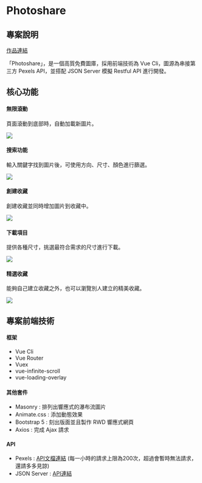 # Photoshare

## 專案說明

[作品連結](https://doublesung.github.io/photoshare/)

「Photoshare」，是一個高質免費圖庫，採用前端技術為 Vue Cli，圖源為串接第三方 Pexels API，並搭配 JSON Server 模擬 Restful API 進行開發。

## 核心功能

#### 無限滾動

頁面滾動到底部時，自動加載新圖片。

![](https://github.com/doublesung/photoshare/blob/gh-pages/infinite-scroll.gif)

#### 搜索功能

輸入關鍵字找到圖片後，可使用方向、尺寸、顏色進行篩選。

![](https://github.com/doublesung/photoshare/blob/gh-pages/search.gif)

#### 創建收藏

創建收藏並同時增加圖片到收藏中。

![](https://github.com/doublesung/photoshare/blob/gh-pages/add-collection.gif)

#### 下載項目

提供各種尺寸，挑選最符合需求的尺寸進行下載。

![](https://github.com/doublesung/photoshare/blob/gh-pages/download.gif)

#### 精選收藏

能夠自己建立收藏之外，也可以瀏覽別人建立的精美收藏。

![](https://github.com/doublesung/photoshare/blob/gh-pages/collection.gif)

## 專案前端技術

#### 框架

- Vue Cli
- Vue Router
- Vuex
- vue-infinite-scroll
- vue-loading-overlay

#### 其他套件

- Masonry : 排列出響應式的瀑布流圖片
- Animate.css : 添加動態效果
- Bootstrap 5 : 刻出版面並且製作 RWD 響應式網頁
- Axios : 完成 Ajax 請求

#### API

- Pexels : [API文檔連結](https://www.pexels.com/zh-tw/api/documentation/?language=javascript#photos-curated) (每一小時的請求上限為200次，超過會暫時無法請求，還請多多見諒)
- JSON Server : [API連結](https://my-json-server.typicode.com/doublesung/photoshare)
